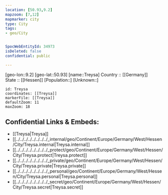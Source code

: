 ```yaml
---
location: [50.93,9.2] 
mapzoom: [7,12] 
mapmarker: city 
type: City
tags:
- geo/City


SpocWebEntityId: 34973
isDeleted: false
confidential: public

---
```

[geo-lon::9.2] 
[geo-lat::50.93] 
[name::Treysa] 
Country :: [[Germany]]  
State :: [[Hessen]] 
[Population::] 
[Unknown::] 


```leaflet
id: Treysa
coordinates: [[Treysa]] 
markerFile: [[Treysa]] 
defaultZoom: 11 
maxZoom: 18
```


## Confidential Links & Embeds: 
- [[Treysa|Treysa]]  
- [[../../../../../../../../_internal/geo/Continent/Europe/Germany/West/Hessen/City/Treysa.internal|Treysa.internal]] 
- [[../../../../../../../../_protect/geo/Continent/Europe/Germany/West/Hessen/City/Treysa.protect|Treysa.protect]] 
- [[../../../../../../../../_private/geo/Continent/Europe/Germany/West/Hessen/City/Treysa.private|Treysa.private]] 
- [[../../../../../../../../_personal/geo/Continent/Europe/Germany/West/Hessen/City/Treysa.personal|Treysa.personal]] 
- [[../../../../../../../../_secret/geo/Continent/Europe/Germany/West/Hessen/City/Treysa.secret|Treysa.secret]] 
